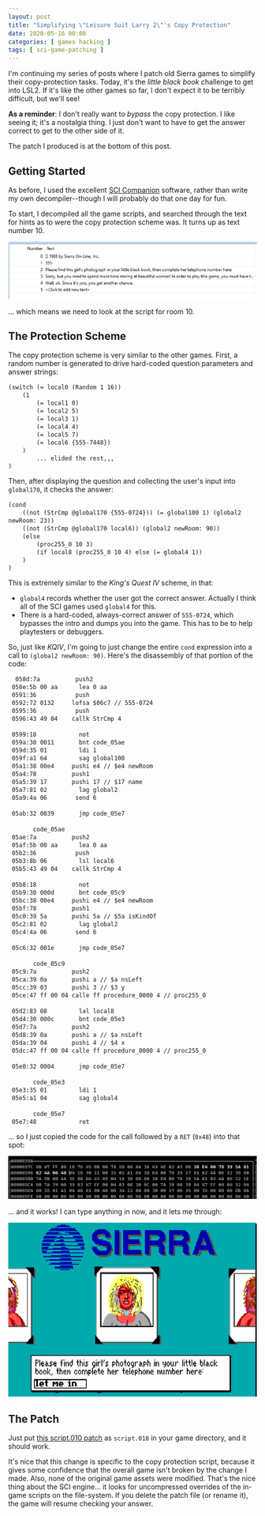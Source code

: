 ```yaml
---
layout: post
title: "Simplifying \"Leisure Suit Larry 2\"'s Copy Protection"
date: 2020-05-16 00:00
categories: [ games hacking ]
tags: [ sci-game-patching ]
---
```


I'm continuing my series of posts where I patch old Sierra games to
simplify their copy-protection tasks.  Today, it's the *little black book*
challenge to get into LSL2.  If it's like the other games so far, I don't
expect it to be terribly difficult, but we'll see!

**As a reminder**: I don't really want to _bypass_ the copy protection. I
like seeing it; it's a nostalgia thing.  I just don't want to have to get
the answer correct to get to the other side of it.

The patch I produced is at the bottom of this post.

## Getting Started

As before, I used the excellent [SCI Companion](http://scicompanion.com/)
software, rather than write my own decompiler--though I will probably do
that one day for fun.

To start, I decompiled all the game scripts, and searched through the text
for hints as to were the copy protection scheme was.  It turns up as text number 10.

![text for room 10 screenshot](/assets/2020/05/text-010.png)

... which means we need to look at the script for room 10.

## The Protection Scheme

The copy protection scheme is very similar to the other games.  First, a random number
is generated to drive hard-coded question parameters and answer strings:

~~~~~~
(switch (= local0 (Random 1 16))
	(1
		(= local1 0)
		(= local2 5)
		(= local3 1)
		(= local4 4)
		(= local5 7)
		(= local6 {555-7448})
	)
	    ... elided the rest,,,
)
~~~~~~

Then, after displaying the question and collecting the user's input into `global170`,
it checks the answer:

~~~~~~
(cond 
	((not (StrCmp @global170 {555-0724})) (= global100 1) (global2 newRoom: 23))
	((not (StrCmp @global170 local6)) (global2 newRoom: 90))
	(else
		(proc255_0 10 3)
		(if local8 (proc255_0 10 4) else (= global4 1))
	)
)
~~~~~~

This is extremely similar to the *King's Quest IV* scheme, in that:

  - `global4` records whether the user got the correct answer.  Actually I think all of the
  SCI games used `global4` for this.
  - There is a hard-coded, always-correct answer of `555-0724`, which bypasses the intro and
  dumps you into the game.  This has to be to help playtesters or debuggers.

 
 So, just like *KQIV*, I'm going to just change the entire `cond` expression into a call
 to `(global2 newRoom: 90)`.  Here's the disassembly of that portion of the code:
 
 ~~~~~~
   058d:7a          push2 
  058e:5b 00 aa      lea 0 aa 
  0591:36           push 
  0592:72 0132     lofsa $06c7 // 555-0724
  0595:36           push 
  0596:43 49 04    callk StrCmp 4 

  0599:18            not 
  059a:30 0011       bnt code_05ae 
  059d:35 01         ldi 1 
  059f:a1 64         sag global100 
  05a1:38 00e4     pushi e4 // $e4 newRoom
  05a4:78          push1 
  05a5:39 17       pushi 17 // $17 name
  05a7:81 02         lag global2 
  05a9:4a 06        send 6 

  05ab:32 0039       jmp code_05e7 

        code_05ae
  05ae:7a          push2 
  05af:5b 00 aa      lea 0 aa 
  05b2:36           push 
  05b3:8b 06         lsl local6 
  05b5:43 49 04    callk StrCmp 4 

  05b8:18            not 
  05b9:30 000d       bnt code_05c9 
  05bc:38 00e4     pushi e4 // $e4 newRoom
  05bf:78          push1 
  05c0:39 5a       pushi 5a // $5a isKindOf
  05c2:81 02         lag global2 
  05c4:4a 06        send 6 

  05c6:32 001e       jmp code_05e7 

        code_05c9
  05c9:7a          push2 
  05ca:39 0a       pushi a // $a nsLeft
  05cc:39 03       pushi 3 // $3 y
  05ce:47 ff 00 04 calle ff procedure_0000 4 // proc255_0 

  05d2:83 08         lal local8 
  05d4:30 000c       bnt code_05e3 
  05d7:7a          push2 
  05d8:39 0a       pushi a // $a nsLeft
  05da:39 04       pushi 4 // $4 x
  05dc:47 ff 00 04 calle ff procedure_0000 4 // proc255_0 

  05e0:32 0004       jmp code_05e7 

        code_05e3
  05e3:35 01         ldi 1 
  05e5:a1 04         sag global4 

        code_05e7
  05e7:48            ret 
 ~~~~~~
 
 ... so I just copied the code for the call followed by a `RET` (`0x48`) into that spot:
 
 ![hex editor screenshot](/assets/2020/05/hex-edit.png)
 
 ... and it works!  I can type anything in now, and it lets me through:
 
 ![simplified game screenshot](/assets/2020/05/let-me-in.png)
 
## The Patch

Just put [this script.010 patch](/assets/2020/05/script.010) as `script.010` in
your game directory, and it should work.

It's nice that this change is
specific to the copy protection script, because it gives some confidence that
the overall game isn't broken by the change I made.  Also, none of the original
game assets were modified.  That's the nice thing about the SCI engine... it
looks for uncompressed overrides of the in-game scripts on the file-system.  If
you delete the patch file (or rename it), the game will resume checking your
answer.

